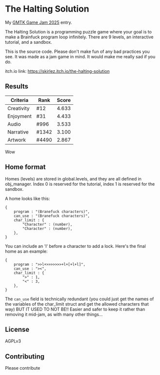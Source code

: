 # The Halting Solution
My [GMTK Game Jam 2025](https://itch.io/jam/gmtk-2025) entry.

The Halting Solution is a programming puzzle game where your goal is to make a Brainfuck program loop infinitely. 
There are 9 levels, an interactive tutorial, and a sandbox.

This is the source code. Please don't make fun of any bad practices you see. It was made as a jam game in mind. It would make me really sad if you do.

itch.io link:
https://skirlez.itch.io/the-halting-solution

## Results

|Criteria|Rank|Score|
|-|-|-|
|Creativity|#12|4.633|
|Enjoyment|#31|4.433|
|Audio|#996|3.533|
|Narrative|#1342|3.100|
|Artwork|#4490|2.867|

Wow

## Home format
Homes (levels) are stored in global.levels, and they are all defined in obj_manager.
Index 0 is reserved for the tutorial, index 1 is reserved for the sandbox.

A home looks like this:
```gml
{
	program : "(Branefuck characters)",
	can_use : "(Branefuck characters)",
	char_limit : {
		"Character" : (number),
		"Character" : (number),
	},
}
```
You can include an 'l' before a character to add a lock.
Here's the final home as an example:
```gml
{
	program : ">>l+>>>>>>>+l+[+l+l]",
	can_use : "><",
	char_limit : {
		">" : 1,
		"<" : 3,
	},
}
```

The `can_use` field is technically redundant (you could just get the names of the variables of the char_limit struct
and get the allowed characters that way) BUT IT USED TO NOT BE!!
Easier and safer to keep it rather than removing it mid-jam, as with many other things...

## License
AGPLv3

## Contributing
Please contribute
